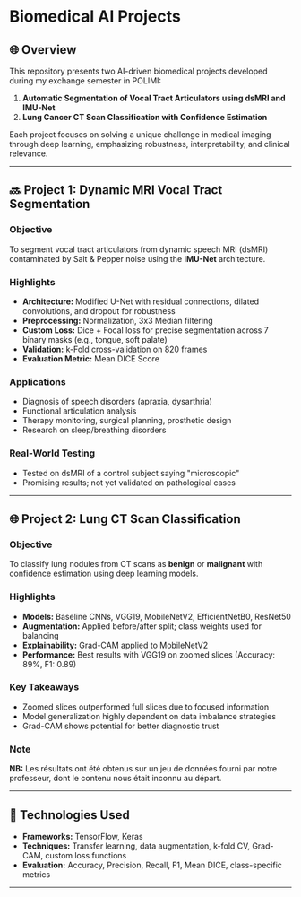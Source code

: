 # Biomedical AI Projects

## 🌐 Overview
This repository presents two AI-driven biomedical projects developed during my exchange semester in POLIMI:

1. **Automatic Segmentation of Vocal Tract Articulators using dsMRI and IMU-Net**
2. **Lung Cancer CT Scan Classification with Confidence Estimation**

Each project focuses on solving a unique challenge in medical imaging through deep learning, emphasizing robustness, interpretability, and clinical relevance.

---

## 🔜 Project 1: Dynamic MRI Vocal Tract Segmentation

### Objective
To segment vocal tract articulators from dynamic speech MRI (dsMRI) contaminated by Salt & Pepper noise using the **IMU-Net** architecture.

### Highlights
- **Architecture:** Modified U-Net with residual connections, dilated convolutions, and dropout for robustness
- **Preprocessing:** Normalization, 3x3 Median filtering
- **Custom Loss:** Dice + Focal loss for precise segmentation across 7 binary masks (e.g., tongue, soft palate)
- **Validation:** k-Fold cross-validation on 820 frames
- **Evaluation Metric:** Mean DICE Score

### Applications
- Diagnosis of speech disorders (apraxia, dysarthria)
- Functional articulation analysis
- Therapy monitoring, surgical planning, prosthetic design
- Research on sleep/breathing disorders

### Real-World Testing
- Tested on dsMRI of a control subject saying "microscopic"
- Promising results; not yet validated on pathological cases

---

## 🌐 Project 2: Lung CT Scan Classification

### Objective
To classify lung nodules from CT scans as **benign** or **malignant** with confidence estimation using deep learning models.

### Highlights
- **Models:** Baseline CNNs, VGG19, MobileNetV2, EfficientNetB0, ResNet50
- **Augmentation:** Applied before/after split; class weights used for balancing
- **Explainability:** Grad-CAM applied to MobileNetV2
- **Performance:** Best results with VGG19 on zoomed slices (Accuracy: 89%, F1: 0.89)

### Key Takeaways
- Zoomed slices outperformed full slices due to focused information
- Model generalization highly dependent on data imbalance strategies
- Grad-CAM shows potential for better diagnostic trust

### Note
**NB:** Les résultats ont été obtenus sur un jeu de données fourni par notre professeur, dont le contenu nous était inconnu au départ.

---

## 🔬 Technologies Used
- **Frameworks:** TensorFlow, Keras
- **Techniques:** Transfer learning, data augmentation, k-fold CV, Grad-CAM, custom loss functions
- **Evaluation:** Accuracy, Precision, Recall, F1, Mean DICE, class-specific metrics

---

